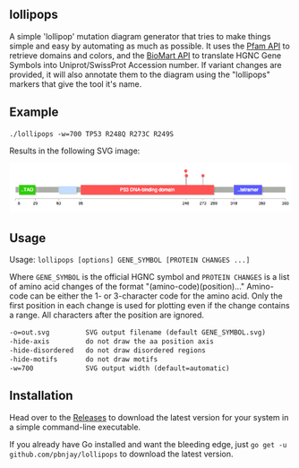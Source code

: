 lollipops
---------

A simple 'lollipop' mutation diagram generator that tries to make things
simple and easy by automating as much as possible. It uses the
[Pfam API](http://pfam.xfam.org/help#tabview=tab9) to retrieve domains and
colors, and the [BioMart API](http://www.biomart.org/) to translate HGNC
Gene Symbols into Uniprot/SwissProt Accession number. If variant changes
are provided, it will also annotate them to the diagram using the
"lollipops" markers that give the tool it's name.

Example
-------

    ./lollipops -w=700 TP53 R248Q R273C R249S

Results in the following SVG image:

![TP53 Lollipop diagram with 3 marked mutations](tp53.png?raw=true)

Usage
-----

Usage: ``lollipops [options] GENE_SYMBOL [PROTEIN CHANGES ...]``

Where ``GENE_SYMBOL`` is the official HGNC symbol and ``PROTEIN CHANGES``
is a list of amino acid changes of the format "(amino-code)(position)..."
Amino-code can be either the 1- or 3-character code for the amino acid.
Only the first position in each change is used for plotting even if the
change contains a range. All characters after the position are ignored.

    -o=out.svg         SVG output filename (default GENE_SYMBOL.svg)
    -hide-axis         do not draw the aa position axis
    -hide-disordered   do not draw disordered regions
    -hide-motifs       do not draw motifs
    -w=700             SVG output width (default=automatic)

Installation
------------

Head over to the [Releases](https://github.com/pbnjay/lollipops/releases) to
download the latest version for your system in a simple command-line executable.

If you already have Go installed and want the bleeding edge, just
``go get -u github.com/pbnjay/lollipops`` to download the latest version.